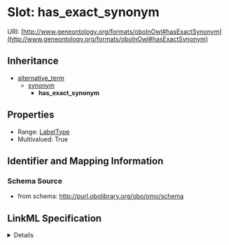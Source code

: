 # Slot: has_exact_synonym

URI: [http://www.geneontology.org/formats/oboInOwl#hasExactSynonym](http://www.geneontology.org/formats/oboInOwl#hasExactSynonym)




## Inheritance

* [alternative_term](alternative_term.md)
    * [synonym](synonym.md)
        * **has_exact_synonym**





## Properties

* Range: [LabelType](LabelType.md)
* Multivalued: True







## Identifier and Mapping Information







### Schema Source


* from schema: http://purl.obolibrary.org/obo/omo/schema




## LinkML Specification

<details>
```yaml
name: has_exact_synonym
from_schema: http://purl.obolibrary.org/obo/omo/schema
rank: 1000
is_a: synonym
slot_uri: oio:hasExactSynonym
multivalued: true
alias: has_exact_synonym
domain_of:
- HasSynonyms
- Axiom
disjoint_with:
- label
range: label type

```
</details>